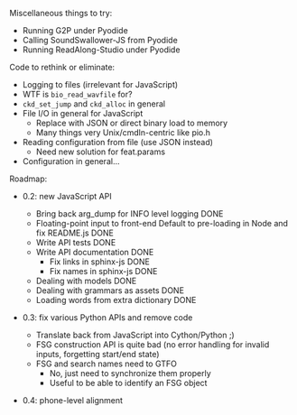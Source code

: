Miscellaneous things to try:

- Running G2P under Pyodide
- Calling SoundSwallower-JS from Pyodide
- Running ReadAlong-Studio under Pyodide

Code to rethink or eliminate:

- Logging to files (irrelevant for JavaScript)
- WTF is `bio_read_wavfile` for?
- `ckd_set_jump` and `ckd_alloc` in general
- File I/O in general for JavaScript
  - Replace with JSON or direct binary load to memory
  - Many things very Unix/cmdln-centric like pio.h
- Reading configuration from file (use JSON instead)
  - Need new solution for feat.params
- Configuration in general...

Roadmap:

- 0.2: new JavaScript API
  - Bring back arg_dump for INFO level logging DONE
  - Floating-point input to front-end
    Default to pre-loading in Node and fix README.js DONE
  - Write API tests DONE
  - Write API documentation DONE
	- Fix links in sphinx-js DONE
	- Fix names in sphinx-js DONE
  - Dealing with models DONE
  - Dealing with grammars as assets DONE
  - Loading words from extra dictionary DONE

- 0.3: fix various Python APIs and remove code
  - Translate back from JavaScript into Cython/Python ;)
  - FSG construction API is quite bad (no error handling for invalid
	inputs, forgetting start/end state)
  - FSG and search names need to GTFO
	- No, just need to synchronize them properly
	- Useful to be able to identify an FSG object

- 0.4: phone-level alignment
